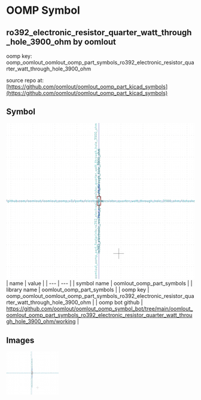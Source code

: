 # OOMP Symbol  
## ro392_electronic_resistor_quarter_watt_through_hole_3900_ohm  by oomlout  
  
oomp key: oomp_oomlout_oomlout_oomp_part_symbols_ro392_electronic_resistor_quarter_watt_through_hole_3900_ohm  
  
source repo at: [https://github.com/oomlout/oomlout_oomp_part_kicad_symbols](https://github.com/oomlout/oomlout_oomp_part_kicad_symbols)  
## Symbol  
  
[![working.png](working_600.png)](working.png)  
| name | value | 
| --- | --- | 
| symbol name | oomlout_oomp_part_symbols | 
| library name | oomlout_oomp_part_symbols | 
| oomp key | oomp_oomlout_oomlout_oomp_part_symbols_ro392_electronic_resistor_quarter_watt_through_hole_3900_ohm | 
| oomp bot github | https://github.com/oomlout/oomlout_oomp_symbol_bot/tree/main/oomlout_oomlout_oomp_part_symbols_ro392_electronic_resistor_quarter_watt_through_hole_3900_ohm/working | 
## Images  
  
[![working.png](working_140.png)](working.png)  

